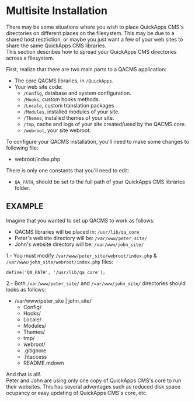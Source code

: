 Multisite Installation
======================

There may be some situations where you wish to place QuickApps CMS's directories on different places on the filesystem.
This may be due to a shared host restriction, or maybe you just want a few of your web sites to share the same QuickApps CMS libraries.  
This section describes how to spread your QuickApps CMS directories across a filesystem.

First, realize that there are two main parts to a QACMS application:

* The core QACMS libraries, in `/QuickApps`.
* Your web site code:
    * `/Config`, database and system configuration.
    * `/Hooks`, custom hooks methods.
    * `/Locale`, custom translation packages
    * `/Modules`, installed modules of your site.
    * `/Themes`, installed themes of your site.
    * `/tmp`, cache and logs of your site created/used by the QACMS core.
    * `/webroot`, your site webroot.
    
To configure your QACMS installation, you'll need to make some changes to following file: 

* webroot/index.php

There is only one constants that you'll need to edit: 

* `QA_PATH`, should be set to the full path of your QuickApps CMS libraries folder.


EXAMPLE
-------

Imagine that you wanted to set up QACMS to work as follows:

* QACMS libraries will be placed in: `/usr/lib/qa_core`
* Peter's website directory will be: `/var/www/peter_site/`
* John's website directory will be: `/var/www/john_site/`


1.- You must modify `/var/www/peter_site/webroot/index.php` & `/var/www/john_site/webroot/index.php` files:

    define('QA_PATH', '/usr/lib/qa_core');

2.- Both `/var/www/peter_site/` and `/var/www/john_site/` directories should looks as follows:

* /var/www/peter_site | john_site/
    * Config/
    * Hooks/
    * Locale/
    * Modules/
    * Themes/
    * tmp/
    * webroot/
    * .gitignore
    * .htaccess
    * README.mdown

And that is all!.  
Peter and John are using only one copy of QuickApps CMS's core to run their websites. This has several adventages such as
reduced disk space ocupancy or easy updating of QuickApps CMS's core, etc.